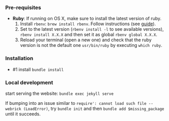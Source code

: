 ### Pre-requisites

- **Ruby**:
If running on OS X, make sure to install the latest version of ruby.
  1. Install `rbenv`: `brew install rbenv`. Follow instructions (see [guide](https://antran.app/2021/m1_mac_part2/)).
  2. Set to the latest version (`rbenv install -l` to see available versions), `rbenv install X.X.X` and then set it as global `rbenv global X.X.X`.
  3. Reload your terminal (open a new one) and check that the ruby version is not the default one `usr/bin/ruby` by executing `which ruby`.

### Installation

- #1 install `bundle install`

### Local development

start serving the website: `bundle exec jekyll serve`

If bumping into an issue similar to `require': cannot load such file -- webrick (LoadError)`, try `bundle init` and then `bundle add $missing_package` until it succeeds.
